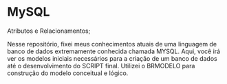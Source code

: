 # MySQL

Atributos e Relacionamentos; 

Nesse repositório, fixei meus conhecimentos atuais de uma linguagem de banco de dados extremamente conhecida chamada MYSQL. Aqui, você irá ver os modelos iniciais necessários para a criação de um banco de dados até o desenvolvimento do SCRIPT final. 
Utilizei o BRMODELO para construção do modelo conceitual e lógico.
